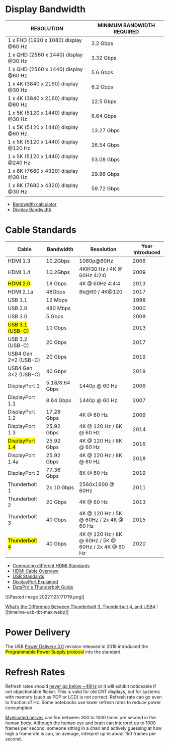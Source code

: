 # Display Bandwidth

| RESOLUTION                           | MINIMUM BANDWIDTH REQUIRED |
|--------------------------------------|----------------------------|
| 1 x FHD (1920 x 1080) display @60 Hz | 3.2 Gbps                   |
| 1 x QHD (2560 x 1440) display @30 Hz | 3.32 Gbps                  |
| 1 x QHD (2560 x 1440) display @60 Hz | 5.6 Gbps                   |
| 1 x 4K (3840 x 2160) display @30 Hz  | 6.2 Gbps                   |
| 1 x 4K (3840 x 2160) display @60 Hz  | 12.5 Gbps                  |
| 1 x 5K (5120 x 1440) display @30 Hz  | 6.64 Gbps                  |
| 1 x 5K (5120 x 1440) display @60 Hz  | 13.27 Gbps                 |
| 1 x 5K (5120 x 1440) display @120 Hz | 26.54 Gbps                 |
| 1 x 5K (5120 x 1440) display @240 Hz | 53.08 Gbps                 |
| 1 x 8K (7680 x 4320) display @30 Hz  | 29.86 Gbps                 |
| 1 x 8K (7680 x 4320) display @30 Hz  | 59.72 Gbps                 |
* [Bandwidth calculator](https://k.kramerav.com/support/bwcalculator.asp)
* [Display Bandwidth](https://www.dell.com/support/manuals/en-us/dell-wd19-130w-dock/wd19_userguide/display-bandwidth?guid=guid-f73113c5-ee42-47fe-a849-d669e93440e2&lang=en-us)

# Cable Standards

| Cable                | Bandwidth      | Resolution                                          | Year Introduced |
|----------------------|----------------|-----------------------------------------------------|-----------------|
| HDMI 1.3             | 10.2Gbps       | 1080p@60Hz                                          | 2006            |
| HDMI 1.4             | 10.2Gbps       | 4K@30 Hz / 4K @ 60Hz 4:2:0                          | 2009            |
| <mark class="hltr-yellow">HDMI 2.0</mark>             | 18 Gbps        | 4K @ 60Hz 4:4:4                                     | 2013            |
| HDMI 2.1a            | 48Gbps         | 8k@60 / 4K@120                                      | 2017            |
| USB 1.1              | 12 Mbps        |                                                     | 1998            |
| USB 2.0              | 480 Mbps       |                                                     | 2000            |
| USB 3.0              | 5 Gbps         |                                                     | 2008            |
| <mark class="hltr-yellow">USB 3.1 (USB-C)</mark>      | 10 Gbps        |                                                     | 2013            |
| USB 3.2 (USB-C)      | 20 Gbps        |                                                     | 2017            |
| USB4 Gen 2×2 (USB-C) | 20 Gbps        |                                                     | 2019            |
| USB4 Gen 3×2 (USB-C) | 40 Gbps        |                                                     | 2019            |
| DisplayPort 1        | 5.18/8.64 Gbps | 1440p @ 60 Hz                                       | 2006            |
| DisplayPort 1.1      | 8.64 Gbps      | 1440p @ 60 Hz                                       | 2007            |
| DisplayPort 1.2      | 17.28 Gbps     | 4K @ 60 Hz                                          | 2009            |
| DisplayPort 1.3      | 25.92 Gbps     | 4K @ 120 Hz / 8K @ 60 Hz                            | 2014            |
| <mark class="hltr-yellow">DisplayPort 1.4</mark>      | 25.92 Gbps     | 4K @ 120 Hz / 8K @ 60 Hz                            | 2016            |
| DisplayPort 1.4a     | 25.92 Gbps     | 4K @ 120 Hz / 8K @ 60 Hz                            | 2018            |
| DisplayPort 2        | 77.36 Gbps     | 8K @ 60 Hz                                          | 2019            |
| Thunderbolt 1        | 2x 10 Gbps     | 2560x1600 @ 60Hz                                    | 2011            |
| Thunderbolt 2        | 20 Gbps        | 4K @ 60 Hz                                          | 2013            |
| Thunderbolt 3        | 40 Gbps        | 4K @ 120 Hz / 5K @ 60Hz / 2x 4K @ 60 Hz             | 2015            |
| <mark class="hltr-yellow">Thunderbolt 4</mark>        | 40 Gbps        | 4K @ 120 Hz / 8K @ 60Hz / 5K @ 60Hz / 2x 4K @ 60 Hz | 2020            |
* [Comparing different HDMI Standards](https://cie-group.com/how-to-av/videos-and-blogs/hdmi-standards)
* [HDMI Cable Overview](https://www.hdmi.org/resource/cables)
* [USB Standards](https://tripplite.eaton.com/products/usb-connectivity-types-standards)
* [DisplayPort Explained](https://tripplite.eaton.com/products/displayport-cable-types)
* [DataPro's Thunderbolt Guide](https://www.datapro.net/techinfo/thunderbolt_info.html)


![[Pasted image 20221123171719.png]]

[What’s the Difference Between Thunderbolt 3, Thunderbolt 4, and USB4](https://plugable.com/blogs/news/what-s-the-difference-between-thunderbolt-3-thunderbolt-4-and-usb4)
![[timeline-usb-tbt-max.webp]]

# Power Delivery

The USB [Power Delivery 3.0](https://www.androidauthority.com/usb-power-delivery-806266/) revision released in 2018 introduced the <mark class="hltr-yellow">Programmable Power Supply protocol</mark> into the standard.

# Refresh Rates

Refresh rates should [never go below ~48Hz](https://forum.videohelp.com/threads/372025-How-to-force-monitor-to-lower-refresh-rate-to-30hz) or it will exhibit noticeable if not objectionable flicker. This is valid for old CRT displays, but for systems with memory (such as PDP or LCD) is not correct. Refresh rate can go even to fraction of Hz. Some notebooks use lower refresh rates to reduce power consumption.

[Myelinated nerves](https://www.quora.com/If-the-human-eye-can-only-see-at-24fps-why-do-higher-framerate-visuals-look-superior) can fire between 300 to 1000 times per second in the human body. Although the human eye and brain can interpret up to 1000 frames per second, someone sitting in a chair and actively guessing at how high a framerate is can, on average, interpret up to about 150 frames per second.
